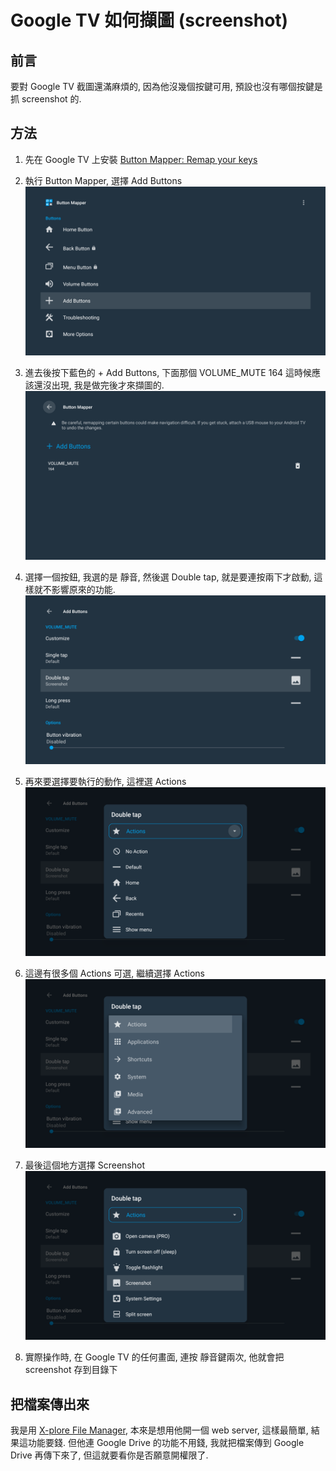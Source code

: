 # Google TV 如何擷圖 (screenshot)


## 前言

要對 Google TV 截圖還滿麻煩的, 因為他沒幾個按鍵可用, 預設也沒有哪個按鍵是抓 screenshot 的.

## 方法

1. 先在 Google TV 上安裝 [Button Mapper: Remap your keys](https://play.google.com/store/apps/details?id=flar2.homebutton)

1. 執行 Button Mapper, 選擇 Add Buttons
![ ](/images/software/google_tv/ButtonMapperAdd1.png)

1. 進去後按下藍色的 + Add Buttons, 下面那個 VOLUME_MUTE 164 這時候應該還沒出現, 我是做完後才來擷圖的.
![ ](/images/software/google_tv/ButtonMapperAdd2.png)

1. 選擇一個按鈕, 我選的是 靜音, 然後選 Double tap, 就是要連按兩下才啟動, 這樣就不影響原來的功能.
![ ](/images/software/google_tv/ButtonMapperAdd3.png)

1. 再來要選擇要執行的動作, 這裡選 Actions
![ ](/images/software/google_tv/ButtonMapperAdd4.png)

1. 這邊有很多個 Actions 可選, 繼續選擇 Actions
![ ](/images/software/google_tv/ButtonMapperAdd5.png)

1. 最後這個地方選擇 Screenshot
![ ](/images/software/google_tv/ButtonMapperAdd6.png)

1. 實際操作時, 在 Google TV 的任何畫面, 連按 靜音鍵兩次, 他就會把 screenshot 存到目錄下

## 把檔案傳出來

我是用 [X-plore File Manager](https://play.google.com/store/apps/details?id=com.lonelycatgames.Xplore), 本來是想用他開一個 web server, 這樣最簡單, 結果這功能要錢. 但他連 Google Drive 的功能不用錢, 我就把檔案傳到 Google Drive 再傳下來了, 但這就要看你是否願意開權限了.

